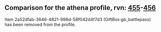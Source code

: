 ## Comparison for the athena profile, rvn: [455](https://github.com/PRO100KatYT/FortniteProfileRevisions/tree/main/profiles/athena/455%20athena.json)-[456](https://github.com/PRO100KatYT/FortniteProfileRevisions/tree/main/profiles/athena/456%20athena.json)

Item 2a52dfab-3646-4821-998d-58f042d4f7d3 (GiftBox:gb_battlepass) has been removed from the profile.
<br><br>
